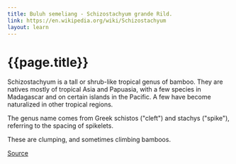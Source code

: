 ```yaml
---
title: Buluh semeliang - Schizostachyum grande Rild.
link: https://en.wikipedia.org/wiki/Schizostachyum
layout: learn
---
```

# {{page.title}}

Schizostachyum is a tall or shrub-like tropical genus of bamboo. They are natives mostly of tropical Asia and Papuasia, with a few species in Madagascar and on certain islands in the Pacific. A few have become naturalized in other tropical regions.

The genus name comes from Greek schistos ("cleft") and stachys ("spike"), referring to the spacing of spikelets.

These are clumping, and sometimes climbing bamboos.

[Source](page.link)
